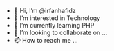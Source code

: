- 👋 Hi, I’m @irfanhafidz
- 👀 I’m interested in Technology
- 🌱 I’m currently learning PHP
- 💞️ I’m looking to collaborate on ...
- 📫 How to reach me ...

<!---
irfanhafidz/irfanhafidz is a ✨ special ✨ repository because its `README.md` (this file) appears on your GitHub profile.
You can click the Preview link to take a look at your changes.
--->
